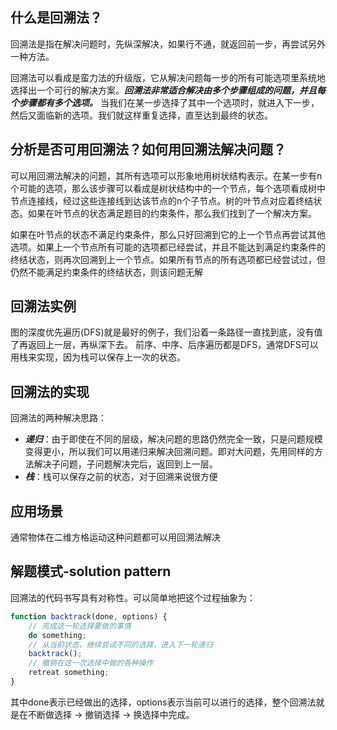 ## 什么是回溯法？

回溯法是指在解决问题时，先纵深解决，如果行不通，就返回前一步，再尝试另外一种方法。

回溯法可以看成是蛮力法的升级版，它从解决问题每一步的所有可能选项里系统地选择出一个可行的解决方案。***回溯法非常适合解决由多个步骤组成的问题，并且每个步骤都有多个选项。*** 当我们在某一步选择了其中一个选项时，就进入下一步，然后又面临新的选项。我们就这样重复选择，直至达到最终的状态。


## 分析是否可用回溯法？如何用回溯法解决问题？

可以用回溯法解决的问题，其所有选项可以形象地用树状结构表示。在某一步有n个可能的选项，那么该步骤可以看成是树状结构中的一个节点，每个选项看成树中节点连接线，经过这些连接线到达该节点的n个子节点。树的叶节点对应着终结状态。如果在叶节点的状态满足题目的约束条件，那么我们找到了一个解决方案。

如果在叶节点的状态不满足约束条件，那么只好回溯到它的上一个节点再尝试其他选项。如果上一个节点所有可能的选项都已经尝试，并且不能达到满足约束条件的终结状态，则再次回溯到上一个节点。如果所有节点的所有选项都已经尝试过，但仍然不能满足约束条件的终结状态，则该问题无解

## 回溯法实例

图的深度优先遍历(DFS)就是最好的例子，我们沿着一条路径一直找到底，没有值了再返回上一层，再纵深下去。
前序、中序、后序遍历都是DFS，通常DFS可以用栈来实现，因为栈可以保存上一次的状态。

## 回溯法的实现
回溯法的两种解决思路：
- ***递归***：由于即使在不同的层级，解决问题的思路仍然完全一致，只是问题规模变得更小，所以我们可以用递归来解决回溯问题。即对大问题，先用同样的方法解决子问题，子问题解决完后，返回到上一层。
- ***栈***：栈可以保存之前的状态，对于回溯来说很方便

## 应用场景
通常物体在二维方格运动这种问题都可以用回溯法解决

## 解题模式-solution pattern
回溯法的代码书写具有对称性。可以简单地把这个过程抽象为：
```js
function backtrack(done, options) {
    // 完成这一轮选择要做的事情
    do something;
    // 从当前状态，继续尝试不同的选择，进入下一轮递归
    backtrack();
    // 撤销在这一次选择中做的各种操作
    retreat something;
}
```
其中done表示已经做出的选择，options表示当前可以进行的选择，整个回溯法就是在不断做选择 -> 撤销选择 -> 换选择中完成。